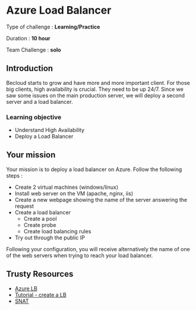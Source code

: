 # Azure Load Balancer
Type of challenge : **Learning/Practice**

Duration : **10 hour**

Team Challenge : **solo**

## Introduction

Becloud starts to grow and have more and more important client. For those big clients, high availability is crucial. They need to be up 24/7. Since we saw some issues on the main production server, we will deploy a second server and a load balancer.

### Learning objective
- Understand High Availability
- Deploy a Load Balancer

## Your mission

Your mission is to deploy a load balancer on Azure. Follow the following steps :
- Create 2 virtual machines (windows/linux)
- Install web server on the VM (apache, nginx, iis)
- Create a new webpage showing the name of the server answering the request
- Create a load balancer
    - Create a pool
    - Create probe
    - Create load balancing rules
- Try out through the public IP

Following your configuration, you will receive alternatively the name of one of the web servers when trying to reach your load balancer.

## Trusty Resources
- [Azure LB](https://docs.microsoft.com/en-gb/azure/load-balancer/)
- [Tutorial - create a LB](https://docs.microsoft.com/en-gb/azure/load-balancer/tutorial-load-balancer-standard-public-zone-redundant-portal)
- [SNAT](https://docs.microsoft.com/en-us/azure/load-balancer/load-balancer-outbound-connections)